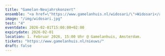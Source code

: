 ```yaml
---
title: "Gamelan-Neujahrskonzert"
ensemble: "<a href=\"https://www.gamelanhuis.nl/widosari/\">Widosari</a>"
image: "/img/widosari.jpg"
test: "4"
eventdate: 2026-02-01T15:00:00+02:00
expirydate: 2026-02-01
location: 1. Februar 2026, 15:00 Uhr @ Gamelanhuis, Amsterdam.
tickets: "https://www.gamelanhuis.nl/nieuws/"
draft: false
---
```

